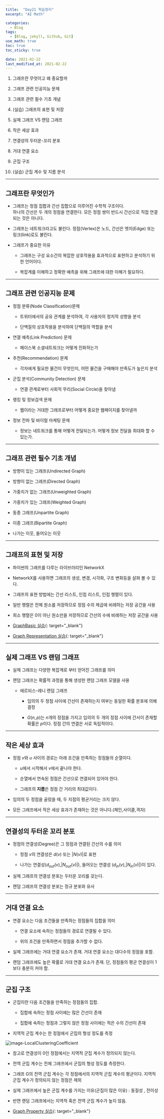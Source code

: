 ```yaml
---
title:  "Day21 학습정리"
excerpt: "AI Math"

categories:
  - Blog
tags:
  - [Blog, jekyll, Github, Git]
use_math: true
toc: true
toc_sticky: true
 
date: 2021-02-22
last_modified_at: 2021-02-22
---
```


1. 그래프란 무엇이고 왜 중요할까

2. 그래프 관련 인공지능 문제

3. 그래프 관련 필수 기초 개념

4. (실습) 그래프의 표현 및 저장

5. 실제 그래프 VS 랜덤 그래프

6. 작은 세상 효과

7. 연결성의 두터운-꼬리 분포

8. 거대 연결 요소

9. 군집 구조

10. (실습) 군집 계수 및 지름 분석
---

## 그래프란 무엇인가

* 그래프는 정점 집합과 간선 집합으로 이루어진 수학적 구조이다.<br/>
하나의 간선은 두 개의 정점을 연결한다. 모든 정점 쌍이 반드시 간선으로 직접 연결되는 것은 아니다.

* 그래프는 네트워크라고도 불린다. 정점(Vertex)은 노드, 간선은 엣지(Edge) 또는 링크(link)로도 불린다. 


* 그래프가 중요한 이유

    * 그래프는 구성 요소간의 복잡한 상호작용을 효과적으로 표현하고 분석하기 위한 언어이다.

    * 복잡계를 이해하고 정확한 예측을 위해 그래프에 대한 이해가 필요하다.

---

## 그래프 관련 인공지능 문제

* 정점 분류(Node Classification)문제  

    * 트위터에서의 공유 관계를 분석하여, 각 사용자의 정치적 성향을 분석

    * 단백질의 상호작용을 분석하여 단백질의 역할을 분석

* 연결 예측(Link Prediction) 문제

    * 페이스북 소셜네트워크는 어떻게 진화하는가

* 추천(Recommendation) 문제

    * 각자에게 필요한 물건이 무엇인지, 어떤 물건을 구매해야 만족도가 높은지 분석

* 군집 분석(Community Detection) 문제

    * 연결 관계로부터 사회적 무리(Social Circle)을 찾아냄

* 랭킹 및 정보검색 문제

    * 웹이라는 거대한 그래프로부터 어떻게 중요한 웹페이지를 찾아낼까

* 정보 전파 및 바이럴 마케팅 문제

    * 정보는 네트워크를 통해 어떻게 전달되는가. 어떻게 정보 전달을 최대화 할 수 있는가.

---

## 그래프 관련 필수 기초 개념

* 방향이 있는 그래프(Undirected Graph)

* 방향이 없는 그래프(Directed Graph)

* 가중치가 없는 그래프(Unweighted Graph)

* 가중치가 있는 그래프(Weighted Graph)

* 동종 그래프(Unpartite Graph)

* 이종 그래프(Bipartite Graph)

* 나가는 이웃, 들어오는 이웃

---

## 그래프의 표현 및 저장

* 파이썬의 그래프를 다루는 라이브러리인 NetworkX

* NetworkX를 사용하면 그래프의 생성, 변경, 시각화, 구조 변화등을 살펴 볼 수 있다.

* 그래프의 표현 방법에는 간선 리스트, 인접 리스트, 인접 행렬이 있다.

* 일반 행렬은 전체 원소를 저장하므로 정점 수의 제곱에 비례하는 저장 공간을 사용

* 희소 행렬은 0이 아닌 원소만을 저장하므로 간선의 수에 비례하는 저장 공간을 사용

* [GraphBasic 실습](https://github.com/kyungminkim-dev/boostcamp-ai-tech/blob/main/Week5(Graph)/day21/%EC%8B%A4%EC%8A%B51_1_ipynb.ipynb){: target="_blank"}

* [Graph Representation 실습](https://github.com/kyungminkim-dev/boostcamp-ai-tech/blob/main/Week5(Graph)/day21/%EC%8B%A4%EC%8A%B51_2_ipynb.ipynb){: target="_blank"}

---

## 실제 그래프 VS 랜덤 그래프

* 실제 그래프는 다양한 복잡계로 부터 얻어진 그래프를 의미

* 랜덤 그래프는 확률적 과정을 통해 생성한 랜덤 그래프 모델을 사용

    * 에르되스-레니 랜덤 그래프

        * 임의의 두 정점 사이에 간선이 존재하는지 여부는 동일한 확률 분포에 의해 결정 

        * $G(n,p)$는 $n$개의 정점을 가지고 임의의 두 개의 정점 사이에 간서이 존재할 확률은 $p$이다. 정점 간의 연결은 서로 독립적이다.

---

## 작은 세상 효과 

* 정점 $v$와 $u$ 사이의 경로는 아래 조건을 만족하는 정점들의 순열이다.

    * $u$에서 시작해서 $v$에서 끝나야 한다.

    * 순열에서 연속된 정점은 간선으로 연결되어 있어야 한다.

    * 그래프의 **지름**은 정점 간 거리의 최대값이다.

* 임의의 두 정점을 골랐을 때, 두 지점의 평균거리는 크지 않다.

* 모든 그래프에서 작은 세상 효과가 존재하는 것은 아니다.(체인,사이클,격자)


---

## 연결성의 두터운 꼬리 분포

* 정점의 연결성(Degree)은 그 정점과 연결된 간선의 수를 의미

    * 정점 $v$의 연결성은 $d(v)$ 또는 $\left\vert N(v) \right\vert$로 표현

    * 나가는 연결성($d_{out}(v)$,$\left\vert N_{out}(v) \right\vert$), 들어오는 연결성 ($d_{in}(v)$,$\left\vert N_{in}(v) \right\vert$)이 있다.

* 실제 그래프의 연결성 분포는 두터운 꼬리를 갖는다.

* 랜덤 그래프의 연결성 분포는 정규 분포와 유사

---

## 거대 연결 요소

* 연결 요소는 다음 조건들을 만족하는 정점들의 집합을 의미

    * 연결 요소에 속하는 정점들의 경로로 연결될 수 있다.

    * 위의 조건을 만족하면서 정점을 추가할 수 없다.

* 실제 그래프에는 거대 연결 요소가 존재. 거대 연결 요소는 대다수의 정점을 포함.

* 랜덤 그래프에도 높은 확률로 거대 연결 요소가 존재. 단, 정점들의 평균 연결성이 1보다 충분히 커야 함. 

---

## 군집 구조

* 군집이란 다음 조건들을 만족하는 정점들의 집합.

    * 집합에 속하는 정점 사이에는 많은 간선이 존재

    * 집합에 속하는 정점과 그렇지 않은 정점 사이에는 적은 수의 간선이 존재

* 지역적 군집 계수는 한 정점에서 군집의 형성 정도를 측정

![image-LocalClusteringCoefficient](../../assets/img/boostcamp/LocalClusteringCoefficient.png)

* 참고로 연결성이 0인 정점에서는 지역적 군집 계수가 정의되지 않는다.

* 전역 군집 계수는 전체 그래프에서 군집의 형성 정도를 측정한다.

* 그래프 G의 전역 군집 계수는 각 정점에서의 지역적 군집 계수의 평균이다. 지역적 군집 계수가 정의되지 않는 정점은 제외

* 실제 그래프에서 높은 군집 계수를 가지는 이유(군집이 많은 이유) : 동질성 , 전이성

* 반면 랜덤 그래프에서는 지역적 혹은 전역 군집 계수가 높지 않음.


* [Graph Property 실습](https://github.com/kyungminkim-dev/boostcamp-ai-tech/blob/main/Week5(Graph)/day21/%EC%8B%A4%EC%8A%B52_solution_ipynb%EC%9D%98_%EC%82%AC%EB%B3%B8.ipynb){: target="_blank"}
